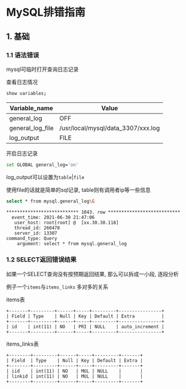 # MySQL排错指南

## 1. 基础

### 1.1 语法错误

mysql可临时打开查询日志记录

查看日志情况

```bash
show variables;
```

|Variable_name|Value|
|---|---|
|general_log|OFF|
|general_log_file|/usr/local/mysql/data_3307/xxx.log|
|log_output|FILE|

开启日志记录

```bash
set GLOBAL general_log='on'
```

log_output可以设置为`table`|`file`

使用file的话就是简单的sql记录, table则有调用者ip等一些信息

```bash
select * from mysql.general_log\G
```

```
*************************** 1043. row ***************************
  event_time: 2021-06-30 21:47:06
   user_host: root[root] @  [xx.30.30.118]
   thread_id: 260478
   server_id: 13307
command_type: Query
    argument: select * from mysql.general_log
```

### 1.2 SELECT返回错误结果

如果一个SELECT查询没有按预期返回结果, 那么可以拆成一小段, 逐段分析

例子一个`items`与`items_links` 多对多的关系

items表
```
+-------+---------+------+-----+---------+----------------+
| Field | Type    | Null | Key | Default | Extra          |
+-------+---------+------+-----+---------+----------------+
| id    | int(11) | NO   | PRI | NULL    | auto_increment |
+-------+---------+------+-----+---------+----------------+
```

items_links表

```
+--------+---------+------+-----+---------+-------+
| Field  | Type    | Null | Key | Default | Extra |
+--------+---------+------+-----+---------+-------+
| iid    | int(11) | NO   | MUL | NULL    |       |
| linkid | int(11) | NO   | MUL | NULL    |       |
+--------+---------+------+-----+---------+-------+
```

